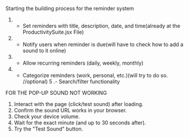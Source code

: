 Starting the building process for the reminder system

1. - Set reminders with title, description, date, and time(already at the ProductivitySuite.jsx File)
2. - Notify users when reminder is due(will have to check how to add a sound to it online)
3. - Allow recurring reminders (daily, weekly, monthly) 
4. - Categorize reminders (work, personal, etc.)(will try to do so. //optional)
5 .- Search/filter functionality

FOR THE POP-UP SOUND NOT WORKING

1. Interact with the page (click/test sound) after loading.
2. Confirm the sound URL works in your browser.
3. Check your device volume.
4. Wait for the exact minute (and up to 30 seconds after).
5. Try the "Test Sound" button.
